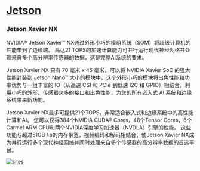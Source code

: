 ﻿# [Jetson](https://github.com/stopstopstop/Jetson)

### Jetson Xavier NX

NVIDIA® Jetson Xavier™ NX通过外形小巧的模组系统（SOM）将超级计算机的性能带到了边缘端。 高达21 TOPS的加速计算能力可并行运行现代神经网络并处理来自多个高分辨率传感器的数据，这是完整AI系统的要求。

Jetson Xavier NX 只有 70 毫米 x 45 毫米，可以将 NVIDIA Xavier SoC 的强大性能封装到 Jetson Nano™ 大小的模块中。这个外形小巧的模块将出色性能和功率优势与一组丰富的 IO（从高速 CSI 和 PCIe 到低速 I2C 和 GPIO）相结合。利用小巧的外形、传感器众多的接口和出色性能，为您的所有嵌入式 AI 系统和边缘系统带来新功能。

Jetson Xavier NX最多可提供21个TOPS，非常适合嵌入式和边缘系统中的高性能计算和AI。 您可以获得384个NVIDIA CUDA® Cores，48个Tensor Cores，6个Carmel ARM CPU和两个NVIDIA深度学习加速器（NVDLA）引擎的性能。 这些功能与超过51GB / s的内存带宽，视频编码和解码相结合，使Jetson Xavier NX成为并行运行多个现代神经网络并同时处理来自多个传感器的高分辨率数据的首选平台。

[![sites](docs/jetson-xavier-nx-module-2c50-D.jpg)](https://www.nvidia.com/en-us/autonomous-machines/embedded-systems/jetson-xavier-nx/)
